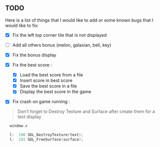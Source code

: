 ## TODO

Here is a list of things that I would like to add or some known bugs that I would like to fix:

* [x] Fix the left top corner tile that is not displayed

* [ ] Add all others bonus (melon, galaxian, bell, key)
* [x] Fix the bonus display

* [x] Fix the best score :
  * [x] Load the best score from a file
  * [x] Insert score in best score
  * [x] Save the best score in a file
  * [x] Display the best score in the game

* [x] Fix crash on game running :

> Don't forget to Destroy Texture and Surface after create them for a text display

```c
  window.c 

  l:  190 SDL_DestroyTexture(text);
  l:  191 SDL_FreeSurface(surface);
```
